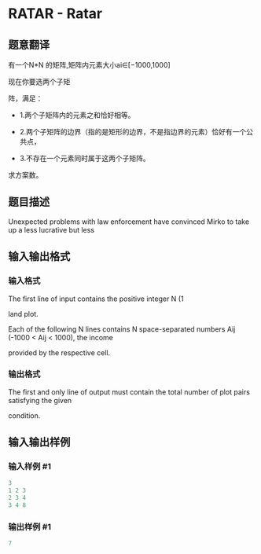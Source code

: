 # RATAR - Ratar

## 题意翻译

有一个N*N 的矩阵,矩阵内元素大小ai∈[−1000,1000]

现在你要选两个子矩

阵，满足：

- 1.两个子矩阵内的元素之和恰好相等。

- 2.两个子矩阵的边界（指的是矩形的边界，不是指边界的元素）恰好有一个公共点，

- 3.不存在一个元素同时属于这两个子矩阵。

求方案数。

## 题目描述

Unexpected problems with law enforcement have convinced Mirko to take up a less lucrative but less

## 输入输出格式

### 输入格式

The first line of input contains the positive integer N (1

land plot.

Each of the following N lines contains N space-separated numbers Aij (-1000 < Aij < 1000), the income

provided by the respective cell.

### 输出格式

The first and only line of output must contain the total number of plot pairs satisfying the given

condition.

## 输入输出样例

### 输入样例 #1

```cpp
3
1 2 3
2 3 4
3 4 8
```


### 输出样例 #1

```cpp
7
```


